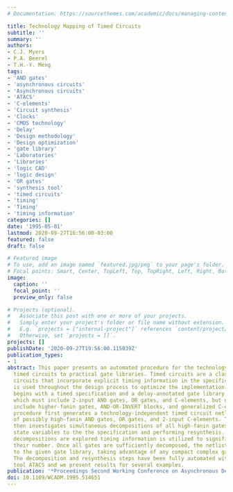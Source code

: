 ```yaml
---
# Documentation: https://sourcethemes.com/academic/docs/managing-content/

title: Technology Mapping of Timed Circuits
subtitle: ''
summary: ''
authors:
- C.J. Myers
- P.A. Beerel
- T.H.-Y. Meng
tags:
- 'AND gates'
- 'asynchronous circuits'
- 'Asynchronous circuits'
- 'ATACS'
- 'C-elements'
- 'Circuit synthesis'
- 'Clocks'
- 'CMOS technology'
- 'Delay'
- 'Design methodology'
- 'Design optimization'
- 'gate library'
- 'Laboratories'
- 'Libraries'
- 'logic CAD'
- 'logic design'
- 'OR gates'
- 'synthesis tool'
- 'timed circuits'
- 'timing'
- 'Timing'
- 'timing information'
categories: []
date: '1995-05-01'
lastmod: 2020-09-27T16:56:00-03:00
featured: false
draft: false

# Featured image
# To use, add an image named `featured.jpg/png` to your page's folder.
# Focal points: Smart, Center, TopLeft, Top, TopRight, Left, Right, BottomLeft, Bottom, BottomRight.
image:
  caption: ''
  focal_point: ''
  preview_only: false

# Projects (optional).
#   Associate this post with one or more of your projects.
#   Simply enter your project's folder or file name without extension.
#   E.g. `projects = ["internal-project"]` references `content/project/deep-learning/index.md`.
#   Otherwise, set `projects = []`.
projects: []
publishDate: '2020-09-27T19:56:00.115039Z'
publication_types:
- 1
abstract: This paper presents an automated procedure for the technology mapping of
  timed circuits to practical gate libraries. Timed circuits are a class of asynchronous
  circuits that incorporate explicit timing information in the specification which
  is used throughout the design process to optimize the implementation. Our procedure
  begins with a timed specification and a delay-annotated gate library description
  which must include 2-input AND gates, OR gates, and C-elements, but optionally can
  include higher-fanin gates, AND-OR-INVERT blocks, and generalized C-elements. Our
  procedure first generates a technology-independent timed circuit netlist composed
  of possibly high-fanin AND gates, OR gates, and 2-input C-elements. The procedure
  then investigates simultaneous decompositions of all high-fanin gates by adding
  state variables to the the specification and performing resynthesis. Although multiple
  decompositions are explored timing information is utilized to significantly reduce
  their number. Once all gates are sufficiently decomposed, the netlist can be mapped
  to the given gate library, taking advantage of any compact complex gates available.
  The decomposition and resynthesis steps have been fully automated within the synthesis
  tool ATACS and we present results for several examples.
publication: '*Proceedings Second Working Conference on Asynchronous Design Methodologies*'
doi: 10.1109/WCADM.1995.514651
---
```

